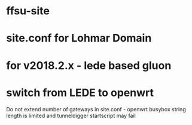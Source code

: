 # ffsu-site
# site.conf for Lohmar Domain
# for v2018.2.x - lede based gluon
# switch from LEDE to openwrt

Do not extend number of gateways in site.conf  - openwrt busybox string length is limited and tunneldigger startscript may fail
